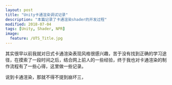 ```yaml
---
layout: post
title: "Unity卡通渲染调试记录"
description: "本篇记录了卡通渲染shader的开发过程"
modified: 2018-07-04
tags: [Unity, Shader, NPR]
image:
  feature: /UTS_Title.jpg
---
```


其实很早以前我就对日式卡通渲染表现风格很感兴趣，苦于没有找到正确的学习途径，在摸索了一段时间之后，结合网上前人的一些经验，终于我也对卡通渲染的制作流程有了一些心得，这里做一些记录。

说到卡通渲染，那就不得不提到崩坏三，
